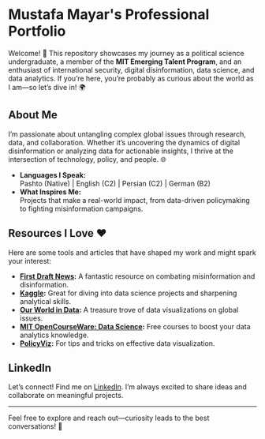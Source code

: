 # Mustafa Mayar's Professional Portfolio

Welcome! 👋 This repository showcases my journey as a political science undergraduate, a member of the **MIT Emerging Talent Program**, and an enthusiast of international security, digital disinformation, data science, and data analytics. If you’re here, you’re probably as curious about the world as I am—so let’s dive in! 🌍

## About Me

I’m passionate about untangling complex global issues through research, data, and collaboration. Whether it’s uncovering the dynamics of digital disinformation or analyzing data for actionable insights, I thrive at the intersection of technology, policy, and people. 🌐

- **Languages I Speak:**  
  Pashto (Native) | English (C2) | Persian (C2) | German (B2)  
- **What Inspires Me:**  
  Projects that make a real-world impact, from data-driven policymaking to fighting misinformation campaigns.

## Resources I Love ❤️

Here are some tools and articles that have shaped my work and might spark your interest:

- **[First Draft News](https://firstdraftnews.org/):** A fantastic resource on combating misinformation and disinformation.  
- **[Kaggle](https://www.kaggle.com/):** Great for diving into data science projects and sharpening analytical skills.  
- **[Our World in Data](https://ourworldindata.org/):** A treasure trove of data visualizations on global issues.  
- **[MIT OpenCourseWare: Data Science](https://ocw.mit.edu/courses/data-science/):** Free courses to boost your data analytics knowledge.  
- **[PolicyViz](https://policyviz.com/):** For tips and tricks on effective data visualization.  

## LinkedIn

Let’s connect! Find me on [LinkedIn](https://www.linkedin.com/in/mustafamayarr/). I’m always excited to share ideas and collaborate on meaningful projects.

---

Feel free to explore and reach out—curiosity leads to the best conversations! 🚀
